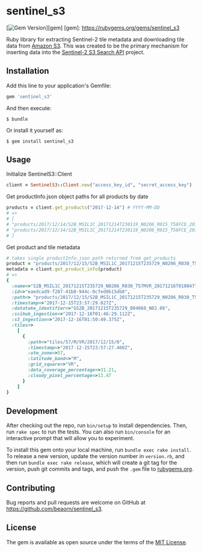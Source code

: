 # sentinel_s3

[![Gem Version](http://img.shields.io/gem/v/sentinel_s3.svg)][gem]
[gem]: https://rubygems.org/gems/sentinel_s3

Ruby library for extracting Sentinel-2 tile metadata and downloading tile data from [Amazon S3](https://aws.amazon.com/public-datasets/sentinel-2/).
This was created to be the primary mechanism for inserting data into the [Sentinel-2 S3 Search API](https://github.com/beaorn/s2) project.

## Installation

Add this line to your application's Gemfile:

```ruby
gem 'sentinel_s3'
```

And then execute:

    $ bundle

Or install it yourself as:

    $ gem install sentinel_s3

## Usage

Initialize SentinelS3::Client
```ruby
client = SentinelS3::Client.new("access_key_id", "secret_access_key")
```

Get productInfo.json object paths for all products by date
```ruby
products = client.get_products("2017-12-14") # YYYY-MM-DD
# =>
# [
# "products/2017/12/14/S2B_MSIL1C_20171214T230119_N0206_R015_T58FCD_20171214T234716/productInfo.json",
# "products/2017/12/14/S2B_MSIL1C_20171214T230119_N0206_R015_T58FCE_20171214T234716/productInfo.json",
# ]
```

Get product and tile metadata
```ruby
# takes single productInfo.json path returned from get_products
product = "products/2017/12/15/S2B_MSIL1C_20171215T235729_N0206_R030_T57MVR_20171216T010047productInfo.json"
metadata = client.get_product_info(product)
# =>
{
  :name=>"S2B_MSIL1C_20171215T235729_N0206_R030_T57MVR_20171216T010047",
  :id=>"eaedcad9-f287-41b8-944c-0cfed0b15db8",
  :path=> "products/2017/12/15/S2B_MSIL1C_20171215T235729_N0206_R030_T57MVR_20171216T010047",
  :timestamp=>"2017-12-15T23:57:29.027Z",
  :datatake_identifier=>"GS2B_20171215T235729_004060_N02.06",
  :scihub_ingestion=>"2017-12-16T01:46:29.112Z",
  :s3_ingestion=>"2017-12-16T01:50:49.375Z",
  :tiles=>
    [
      {
        :path=>"tiles/57/M/VR/2017/12/15/0",
        :timestamp=>"2017-12-15T23:57:27.460Z",
        :utm_zone=>57,
        :latitude_band=>"M",
        :grid_square=>"VR",
        :data_coverage_percentage=>31.21,
        :cloudy_pixel_percentage=>13.47
      }
    ]
}
```

## Development

After checking out the repo, run `bin/setup` to install dependencies. Then, run `rake spec` to run the tests. You can also run `bin/console` for an interactive prompt that will allow you to experiment.

To install this gem onto your local machine, run `bundle exec rake install`. To release a new version, update the version number in `version.rb`, and then run `bundle exec rake release`, which will create a git tag for the version, push git commits and tags, and push the `.gem` file to [rubygems.org](https://rubygems.org).

## Contributing

Bug reports and pull requests are welcome on GitHub at https://github.com/beaorn/sentinel_s3.

## License

The gem is available as open source under the terms of the [MIT License](https://opensource.org/licenses/MIT).
